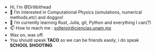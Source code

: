 - Hi, I’m @Drillbithead
- 👀 I’m interested in Computational Physics (simulations, numerical methods,etc) and doggos!
- 🌱 I’m currently learning Rust, Julia, git, Python and everything I can(?)
- 📫 How to reach me : solterojr@ciencias.unam.mx
- Wax on, wax off.
- You should speak **TACO** so we can be friends easily; i do speak **SCHOOL SHOOTING** 

<!---
Drillbithead/Drillbithead is a ✨ special ✨ repository because its `README.md` (this file) appears on your GitHub profile.
You can click the Preview link to take a look at your changes.
--->
